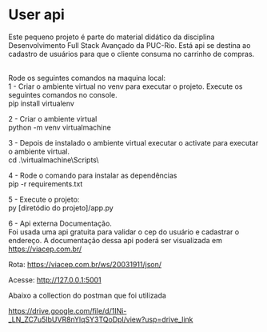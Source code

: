 
# User api
Este pequeno projeto é parte do material didático da disciplina Desenvolvimento Full Stack Avançado da PUC-Rio. Está api se destina ao cadastro de usuários  para que o cliente consuma no carrinho de compras.

<br />Rode os seguintes comandos na maquina local:
<br />1 - Criar o ambiente virtual no venv para executar o projeto. Execute os seguintes comandos no console.
<br /> pip install virtualenv

2 - Criar o ambiente virtual
<br /> python -m venv virtualmachine

3 - Depois de instalado o ambiente virtual executar o activate para executar o ambiente virtual.
<br /> cd .\virtualmachine\Scripts\ 

4 - Rode o comando para instalar as dependências
<br /> pip -r requirements.txt

5 - Execute o projeto:
<br /> py [diretódio do projeto]/app.py

6 - Api externa Documentação.
<br /> Foi usada uma api gratuita para validar o cep do usuário e cadastrar o endereço.
A documentação dessa api poderá ser visualizada em https://viacep.com.br/

Rota: https://viacep.com.br/ws/20031911/json/

Acesse: http://127.0.0.1:5001

Abaixo a collection do postman que foi utilizada

https://drive.google.com/file/d/1INi-_LN_ZC7u5IbUVR8nYlqSY3TQoDpl/view?usp=drive_link





